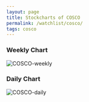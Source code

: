 ```yaml
---
layout: page
title: Stockcharts of COSCO
permalink: /watchlist/cosco/
tags: cosco
---
```


### Weekly Chart
![COSCO-weekly](http://www.marketwatch.com/kaavio.Webhost/charts/big.chart?nosettings=1&symb=COSCO&uf=0&type=4&size=3&sid=12456485&style=1013&freq=2&time=12&ma=5&maval=50,200&lf=4&lf2=0&lf3=0&height=510&width=720&mocktick=1)

### Daily Chart
![COSCO-daily](http://www.marketwatch.com/kaavio.Webhost/charts/big.chart?nosettings=1&symb=COSCO&uf=7168&type=4&size=3&sid=12456485&style=1013&freq=1&time=8&ma=6&maval=20,50,200&lf=4&lf2=0&lf3=0&height=510&width=720&mocktick=1)
